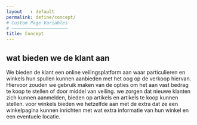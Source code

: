 ```yaml
---
layout   : default
permalink: define/concept/
# Custom Page Variables
# ─────────────────────
title: Concept
---
```

## wat bieden we de klant aan 
We bieden de klant een online veilingsplatform aan waar particulieren en winkels hun spullen kunnen aanbieden met het oog op de verkoop hiervan. Hiervoor zouden we gebruik maken van de opties om het aan vast bedrag te koop te stellen of door middel van veiling. we zorgen dat nieuwe klanten zich kunnen aanmelden, bieden op artikels en artikels te koop kunnen stellen. voor winkels bieden we hetzelfde aan met de extra dat ze een winkelpagina kunnen inrichten met wat extra informatie van hun winkel en een eventuele locatie. 